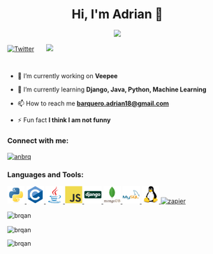 <h1 align="center">Hi, I'm Adrian 👋</h1>

<p align="center">
<a href="https://github.com/DenverCoder1/readme-typing-svg"><img src="https://readme-typing-svg.herokuapp.com/?lines=Data%20Analyst%20and%20future%20Data%20Scientist;Machine%20Learning%20and%20AI%20passionate;Always%20learning%20new%20things&font=Fira%20Code&center=true&width=540&height=45&color=f75c7e&vCenter=true&size=22"></a>
</p>

<p align="center">
  
  <a href="https://twitter.com/anbrq"><img width="32px" alt="Twitter" title="Twitter" src="https://i.imgur.com/OXZM1L6.png"/></a>
  &#8287;&#8287;&#8287;&#8287;&#8287;
  <a href="https://discord.gg/8ZwfDzqX" alt="Dev Pro Tips Discussion & Support Server"><img width="32px" src="https://i.imgur.com/OViZO8J.png"/></a>
  &#8287;&#8287;&#8287;&#8287;&#8287;
</p>

<br/>

- 🔭 I’m currently working on **Veepee**

- 🌱 I’m currently learning **Django, Java, Python, Machine Learning**

- 📫 How to reach me **barquero.adrian18@gmail.com**

- ⚡ Fun fact **I think I am not funny**

<h3 align="left">Connect with me:</h3>
<p align="left">
<a href="https://twitter.com/anbrq" target="blank"><img align="center" src="https://raw.githubusercontent.com/rahuldkjain/github-profile-readme-generator/master/src/images/icons/Social/twitter.svg" alt="anbrq" height="30" width="40" /></a>
</p>

<h3 align="left">Languages and Tools:</h3>
<p align="left"><a href="https://www.python.org" target="_blank"> <img src="https://raw.githubusercontent.com/devicons/devicon/master/icons/python/python-original.svg" alt="python" width="40" height="40"/> </a> <a href="https://www.cprogramming.com/" target="_blank"> <img src="https://raw.githubusercontent.com/devicons/devicon/master/icons/c/c-original.svg" alt="c" width="40" height="40"/> </a> </a> <a href="https://www.java.com" target="_blank"> <img src="https://raw.githubusercontent.com/devicons/devicon/master/icons/java/java-original.svg" alt="java" width="40" height="40"/> </a> <a href="https://developer.mozilla.org/en-US/docs/Web/JavaScript" target="_blank"> <img src="https://raw.githubusercontent.com/devicons/devicon/master/icons/javascript/javascript-original.svg" alt="javascript" width="40" height="40"/> </a><a href="https://www.djangoproject.com/" target="_blank"> <img src="https://raw.githubusercontent.com/devicons/devicon/master/icons/django/django-original.svg" alt="django" width="40" height="40"/> <a href="https://www.mongodb.com/" target="_blank"> <img src="https://raw.githubusercontent.com/devicons/devicon/master/icons/mongodb/mongodb-original-wordmark.svg" alt="mongodb" width="40" height="40"/> </a> <a href="https://www.mysql.com/" target="_blank"> <img src="https://raw.githubusercontent.com/devicons/devicon/master/icons/mysql/mysql-original-wordmark.svg" alt="mysql" width="40" height="40"/> </a> <a href="https://www.linux.org/" target="_blank"> <img src="https://raw.githubusercontent.com/devicons/devicon/master/icons/linux/linux-original.svg" alt="linux" width="40" height="40"/> </a> <a href="https://zapier.com" target="_blank"> <img src="https://www.vectorlogo.zone/logos/zapier/zapier-icon.svg" alt="zapier" width="40" height="40"/> </a> </p>

<p><img align="center" src="https://github-readme-stats.vercel.app/api?username=brqan&show_icons=true&theme=dark&locale=en" alt="brqan" /></p>

<p><img align="center" src="https://github-readme-streak-stats.herokuapp.com/?user=brqan&theme=dark" alt="brqan" /></p>

<p><img align="left" src="https://github-readme-stats.vercel.app/api/top-langs?username=brqan&show_icons=true&theme=dark&locale=en&layout=compact" alt="brqan" /></p>
